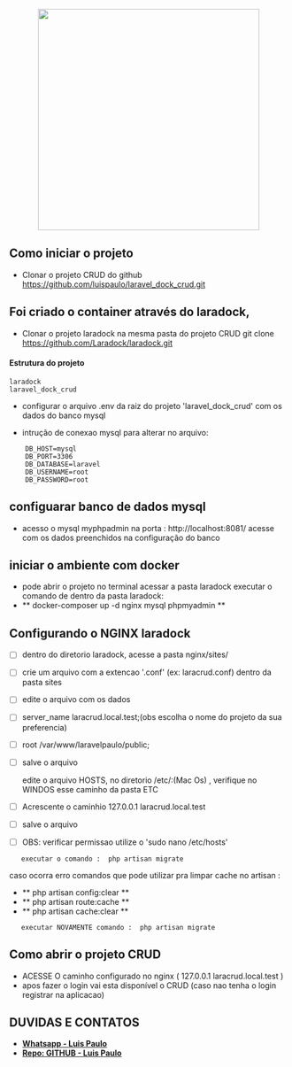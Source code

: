 <p align="center"><a href="http://www.brtk.com.br" target="_blank"><img src="http://www.brtk.com.br/img/brTKLogo.png" width="400"></a></p>

## Como iniciar o projeto

- Clonar o projeto CRUD do github
https://github.com/luispaulo/laravel_dock_crud.git

## Foi criado o container através do laradock, 
- Clonar o projeto laradock na mesma pasta do projeto CRUD
git clone https://github.com/Laradock/laradock.git

#### Estrutura do projeto

```
laradock
laravel_dock_crud
```


 - configurar o arquivo .env da raiz do projeto 'laravel_dock_crud' com os dados do banco mysql

- intrução de conexao mysql para alterar no arquivo:

```DB_CONNECTION=mysql
    DB_HOST=mysql
    DB_PORT=3306
    DB_DATABASE=laravel
    DB_USERNAME=root
    DB_PASSWORD=root
```

## configuarar banco de dados mysql

- acesso o mysql myphpadmin na porta :
    http://localhost:8081/
    acesse com os dados preenchidos na configuração do banco
  

## iniciar o ambiente com docker 
- pode abrir o projeto no terminal
   acessar a pasta laradock
   executar o comando de dentro da pasta laradock:
- ** docker-composer up -d nginx mysql phpmyadmin **

## Configurando o NGINX laradock
- [ ] dentro do diretorio laradock, acesse a pasta nginx/sites/ 
- [ ] crie um arquivo com a extencao '.conf' (ex: laracrud.conf) dentro da pasta sites
- [ ] edite o arquivo com os dados
- [ ] server_name laracrud.local.test;(obs escolha o nome do projeto da sua preferencia)
- [ ] root /var/www/laravelpaulo/public;
- [ ] salve o arquivo

   edite o arquivo HOSTS, no diretorio /etc/:(Mac Os) , verifique no WINDOS esse caminho da pasta ETC
- [ ] Acrescente o caminhio 127.0.0.1 laracrud.local.test
- [ ] salve o arquivo
- [ ] OBS: verificar permissao utilize o 'sudo nano /etc/hosts'


```
   executar o comando :  php artisan migrate 
```

   caso ocorra erro comandos que pode utilizar pra limpar cache no artisan :
- ** php artisan config:clear **
- ** php artisan route:cache **
- ** php artisan cache:clear **

```
   executar NOVAMENTE comando :  php artisan migrate 
```

## Como abrir o projeto CRUD

- ACESSE O caminho configurado no nginx ( 127.0.0.1 laracrud.local.test )
- apos fazer o login vai esta disponível o CRUD (caso nao tenha o login registrar na aplicacao)

## DUVIDAS E CONTATOS
- **[Whatsapp - Luis Paulo ](https://api.whatsapp.com/send?phone=5561982481004)**
- **[Repo: GITHUB - Luis Paulo ](https://github.com/luispaulo)**


